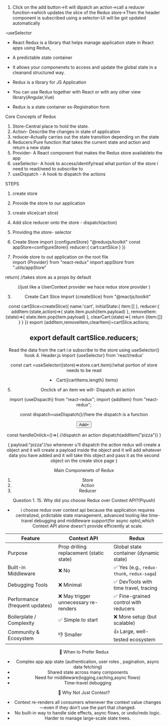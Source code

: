 1. Click on the add button->It will dipatch an action->call a reducer function->which updates the slice of the Redux store->Then the header component is subscribed using a selector-UI will be got updated automatically

-useSelector

- React Redux is a library that helps manage application state in React apps using Redux,
- A predictable state container
- It allows your componenets to access and update the global state in a cleanand structured way.

- Redux is a library for JS Application
- You can use Redux together with React or with any other view library(Angular,Vue)
- Redux is a state container
  ex-Registration form

Core Concepts of Redux

1. Store-Central place to hold the state.
2. Action- Describe the changes in state of application
3. reducer-Actually carries out the state transition depending on the state
4. Reducers:Pure function that takes the current state and action and return a new state
5. Provider- A React component that makes the Redux store availableto the app
6. useSelector- A hook to access/identify/read what portion of the store i need to read/need to subscribe to
7. useDispatch - A hook to dispatch the actions

STEPS

1. create store
2. Provide the store to our application
3. create slice(cart slice)
4. Add slice reducer onto the store - dispatch(action)
5. Providing the store- selector

6. Create Store
   import {configureStore} "@reduxjs/toolkit"
   const appStore=configureStore({
   reducer:{
   cart:cartSlice
   }
   })

7. Provide store to out application on the root file  
   import {Provider} from "react-redux"
   import appStore from ".utils/appStore"

return(
<Provider store={appStore}>//takes store as a props by default

<Header>
<Body>//just like a UserContext provider we hace redux store provider
    </Provider>
)

3. Create Cart Slice
   import {createSlice} from "@reactjs/toolkit"

const cartSlice=createSlice({
name:'cart',
initialState:{
item:[]
},
reducer:{
addItem:(state,action)=>{
state.item.push(item.payload)
},
removeItem:(state)=>{
state.item.pop(item.payload)
},
clearCart:(state)=>{
return {item:[]}
}
}
})
export {addItem,removeItem,clearItem}=cartSlice.actions;

## export default cartSlice.reducers;

Read the data from the cart i:e subscribe to the store using useSelector() hook 4. Header.js
import {useSelector} from 'react/redux'

const cart =useSelector((store)=>store.cart.item)//what portion of store needs to be read

<li>Cart({cartItems.length} items)</li>

5. Onclick of an item we will- Dispatch an action

import {useDispacth} from "react-redux";
import {addItem} from "react-redux";

const dispatch=useDispatch()//here the dispatch is a function

<button onClick={handleOnlick}>Add+</button>

const handleOnlick=()=>{
//dispatch an action
dispatch(addItem("pizza"))
}

{
payload:"pizza"//so whenever u'll dispatch the action redux will create a object and it will
create a payload inside the object and it will add whatever data you have added and it will take this object and pass it as the second object on the create slice page
}

Main Componenets of Redux

1. Store
2. Action
3. Reducer

Question 1. 15. Why did you choose Redux over Context API?(Piyush)

- i choose redux over context api because the application requires centralized, prdictable
state management, advanced tooling like time-travel debugging and middleware support(for async optn),which Context API alone doesn't provide efficiently at scale.


| Feature                        | Context API                              | Redux                                     |
| ------------------------------ | ---------------------------------------- | ----------------------------------------- |
| Purpose                        | Prop drilling replacement (static state) | Global state container (dynamic state)    |
| Built-in Middleware            | ❌ No                                     | ✅ Yes (e.g., `redux-thunk`, `redux-saga`) |
| Debugging Tools                | ❌ Minimal                                | ✅ DevTools with time travel, tracing      |
| Performance (frequent updates) | ❌ May trigger unnecessary re-renders     | ✅ Fine-grained control with reducers      |
| Boilerplate / Complexity       | ✅ Simple to start                        | ❌ More setup (but scalable)               |
| Community & Ecosystem          | 👎 Smaller                               | 👍 Large, well-tested ecosystem           |


🧰 When to Prefer Redux
- Complex app app state (authentication, user roles , pagination, async data fetching)
- Shared state across many components
- Need for middleware(logging,caching,async flows)
- Time-travel debugging

🚫 Why Not Just Context?
- Context re-renders all consumers whenever the context value changes—even if they don’t use the part that changed.
- No built-in way to handle side effects, async flows, or undo/redo logic.
- Harder to manage large-scale state trees.

